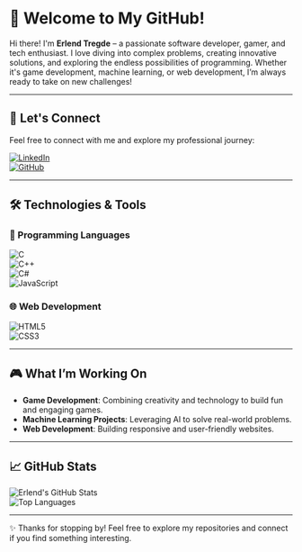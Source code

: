# 🌟 Welcome to My GitHub!  

Hi there! I'm **Erlend Tregde** – a passionate software developer, gamer, and tech enthusiast. I love diving into complex problems, creating innovative solutions, and exploring the endless possibilities of programming. Whether it's game development, machine learning, or web development, I’m always ready to take on new challenges!  

---

## 🔗 Let's Connect  

Feel free to connect with me and explore my professional journey:  

[![LinkedIn](https://img.shields.io/badge/-LinkedIn-blue?style=for-the-badge&logo=linkedin&logoColor=white)](https://www.linkedin.com/in/erlend-tregde-0a85ba24a/)  
[![GitHub](https://img.shields.io/badge/-GitHub-black?style=for-the-badge&logo=github&logoColor=white)](https://github.com/ErlendTregde)  

---

## 🛠️ Technologies & Tools  

### 🚀 Programming Languages  
![C](https://cdn.jsdelivr.net/gh/devicons/devicon/icons/c/c-original.svg "C")  
![C++](https://cdn.jsdelivr.net/gh/devicons/devicon/icons/cplusplus/cplusplus-original.svg "C++")  
![C#](https://cdn.jsdelivr.net/gh/devicons/devicon/icons/csharp/csharp-original.svg "C#")  
![JavaScript](https://cdn.jsdelivr.net/gh/devicons/devicon/icons/javascript/javascript-original.svg "JavaScript")  

### 🌐 Web Development  
![HTML5](https://cdn.jsdelivr.net/gh/devicons/devicon/icons/html5/html5-original.svg "HTML5")  
![CSS3](https://cdn.jsdelivr.net/gh/devicons/devicon/icons/css3/css3-original.svg "CSS3")  

---

## 🎮 What I’m Working On  

- **Game Development**: Combining creativity and technology to build fun and engaging games.  
- **Machine Learning Projects**: Leveraging AI to solve real-world problems.  
- **Web Development**: Building responsive and user-friendly websites.  

---

## 📈 GitHub Stats  

![Erlend's GitHub Stats](https://github-readme-stats.vercel.app/api?username=ErlendTregde&show_icons=true&theme=radical)  
![Top Languages](https://github-readme-stats.vercel.app/api/top-langs/?username=ErlendTregde&layout=compact&theme=radical)  

---

✨ Thanks for stopping by! Feel free to explore my repositories and connect if you find something interesting.
